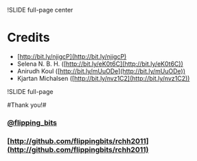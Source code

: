 !SLIDE full-page center

# Credits

* [http://bit.ly/njigcP](http://bit.ly/njigcP)
* Selena N. B. H. ([http://bit.ly/eK0t6C](http://bit.ly/eK0t6C))
* Anirudh Koul ([http://bit.ly/mUuODe](http://bit.ly/mUuODe))
* Kjartan Michalsen ([http://bit.ly/nvz1C2](http://bit.ly/nvz1C2))

!SLIDE full-page

#Thank you!#
### [@flipping\_bits](http://twitter.com/flipping_bits)
### [http://github.com/flippingbits/rchh2011](http://github.com/flippingbits/rchh2011)